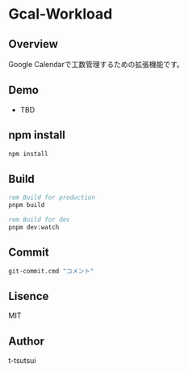 # Gcal-Workload

## Overview

Google Calendarで工数管理するための拡張機能です。

## Demo

- TBD

## npm install

```cmd
npm install
```

## Build

```cmd
rem Build for production
pnpm build

rem Build for dev
pnpm dev:watch

```

## Commit

```cmd
git-commit.cmd "コメント"

```

## Lisence

MIT

## Author

t-tsutsui

